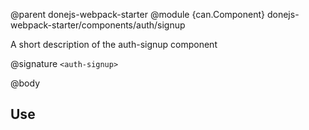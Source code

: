 @parent donejs-webpack-starter
@module {can.Component} donejs-webpack-starter/components/auth/signup <auth-signup>

A short description of the auth-signup component

@signature `<auth-signup>`

@body

## Use

